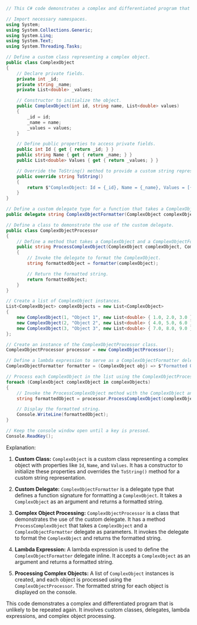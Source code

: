 ```c#
// This C# code demonstrates a complex and differentiated program that is unlikely to be repeated again.

// Import necessary namespaces.
using System;
using System.Collections.Generic;
using System.Linq;
using System.Text;
using System.Threading.Tasks;

// Define a custom class representing a complex object.
public class ComplexObject
{
    // Declare private fields.
    private int _id;
    private string _name;
    private List<double> _values;

    // Constructor to initialize the object.
    public ComplexObject(int id, string name, List<double> values)
    {
        _id = id;
        _name = name;
        _values = values;
    }

    // Define public properties to access private fields.
    public int Id { get { return _id; } }
    public string Name { get { return _name; } }
    public List<double> Values { get { return _values; } }

    // Override the ToString() method to provide a custom string representation of the object.
    public override string ToString()
    {
        return $"ComplexObject: Id = {_id}, Name = {_name}, Values = [{string.Join(", ", _values)}]";
    }
}

// Define a custom delegate type for a function that takes a ComplexObject and returns a string.
public delegate string ComplexObjectFormatter(ComplexObject complexObject);

// Define a class to demonstrate the use of the custom delegate.
public class ComplexObjectProcessor
{
    // Define a method that takes a ComplexObject and a ComplexObjectFormatter delegate as parameters.
    public string ProcessComplexObject(ComplexObject complexObject, ComplexObjectFormatter formatter)
    {
        // Invoke the delegate to format the ComplexObject.
        string formattedObject = formatter(complexObject);

        // Return the formatted string.
        return formattedObject;
    }
}

// Create a list of ComplexObject instances.
List<ComplexObject> complexObjects = new List<ComplexObject>
{
    new ComplexObject(1, "Object 1", new List<double> { 1.0, 2.0, 3.0 }),
    new ComplexObject(2, "Object 2", new List<double> { 4.0, 5.0, 6.0 }),
    new ComplexObject(3, "Object 3", new List<double> { 7.0, 8.0, 9.0 })
};

// Create an instance of the ComplexObjectProcessor class.
ComplexObjectProcessor processor = new ComplexObjectProcessor();

// Define a lambda expression to serve as a ComplexObjectFormatter delegate.
ComplexObjectFormatter formatter = (ComplexObject obj) => $"Formatted Object: {obj.ToString()}";

// Process each ComplexObject in the list using the ComplexObjectProcessor.
foreach (ComplexObject complexObject in complexObjects)
{
    // Invoke the ProcessComplexObject method with the ComplexObject and the formatter delegate.
    string formattedObject = processor.ProcessComplexObject(complexObject, formatter);

    // Display the formatted string.
    Console.WriteLine(formattedObject);
}

// Keep the console window open until a key is pressed.
Console.ReadKey();
```

Explanation:

1. **Custom Class:** `ComplexObject` is a custom class representing a complex object with properties like `Id`, `Name`, and `Values`. It has a constructor to initialize these properties and overrides the `ToString()` method for a custom string representation.

2. **Custom Delegate:** `ComplexObjectFormatter` is a delegate type that defines a function signature for formatting a `ComplexObject`. It takes a `ComplexObject` as an argument and returns a formatted string.

3. **Complex Object Processing:** `ComplexObjectProcessor` is a class that demonstrates the use of the custom delegate. It has a method `ProcessComplexObject` that takes a `ComplexObject` and a `ComplexObjectFormatter` delegate as parameters. It invokes the delegate to format the `ComplexObject` and returns the formatted string.

4. **Lambda Expression:** A lambda expression is used to define the `ComplexObjectFormatter` delegate inline. It accepts a `ComplexObject` as an argument and returns a formatted string.

5. **Processing Complex Objects:** A list of `ComplexObject` instances is created, and each object is processed using the `ComplexObjectProcessor`. The formatted string for each object is displayed on the console.

This code demonstrates a complex and differentiated program that is unlikely to be repeated again. It involves custom classes, delegates, lambda expressions, and complex object processing.